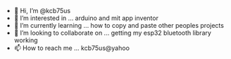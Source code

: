 - 👋 Hi, I’m @kcb75us
- 👀 I’m interested in ... arduino and mit app inventor
- 🌱 I’m currently learning ... how to copy and paste other peoples projects 
- 💞️ I’m looking to collaborate on ... getting my esp32 bluetooth library working     
- 📫 How to reach me ... kcb75us@yahoo

<!---
kcb75us/kcb75us is a ✨ special ✨ repository because its `README.md` (this file) appears on your GitHub profile.
You can click the Preview link to take a look at your changes.
--->
